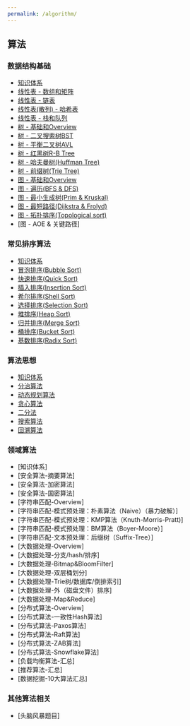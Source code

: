 ```yaml
---
permalink: /algorithm/
---
```


## 算法

### 数据结构基础

* [知识体系](/knowledge/algorithm/ds/overview/)
* [线性表 - 数组和矩阵](/knowledge/algorithm/ds/array/)
* [线性表 - 链表](/knowledge/algorithm/ds/linked/)
* [线性表(散列) - 哈希表](/knowledge/algorithm/ds/hash/)
* [线性表 - 栈和队列](/knowledge/algorithm/ds/stack&queue/)
* [树 - 基础和Overview](/knowledge/algorithm/ds/tree/)
* [树 - 二叉搜索树BST](/knowledge/algorithm/ds/bst/)
* [树 - 平衡二叉树AVL](/knowledge/algorithm/ds/avl/)
* [树 - 红黑树R-B Tree](/knowledge/algorithm/ds/r-b_tree/)
* [树 - 哈夫曼树(Huffman Tree)](/knowledge/algorithm/ds/huffman/)
* [树 - 前缀树(Trie Tree)](/knowledge/algorithm/ds/trie/)
* [图 - 基础和Overview](/knowledge/algorithm/ds/graph/)
* [图 - 遍历(BFS & DFS)](/knowledge/algorithm/ds/bfs&dfs/)
* [图 - 最小生成树(Prim & Kruskal)](/knowledge/algorithm/ds/pak/)
* [图 - 最短路径(Dijkstra & Frolyd)](/knowledge/algorithm/ds/daf/)
* [图 - 拓扑排序(Topological sort)](/knowledge/algorithm/ds/topological/)
* [图 - AOE & 关键路径]

### 常见排序算法

* [知识体系](/knowledge/algorithm/sort/overview/)
* [冒泡排序(Bubble Sort)](/knowledge/algorithm/sort/bubble/)
* [快速排序(Quick Sort)](/knowledge/algorithm/sort/quick/)
* [插入排序(Insertion Sort)](/knowledge/algorithm/sort/insertion/)
* [希尔排序(Shell Sort)](/knowledge/algorithm/sort/shell/)
* [选择排序(Selection Sort)](/knowledge/algorithm/sort/selection/)
* [堆排序(Heap Sort)](/knowledge/algorithm/sort/heap/)
* [归并排序(Merge Sort)](/knowledge/algorithm/sort/merge/)
* [桶排序(Bucket Sort)](/knowledge/algorithm/sort/bucket/)
* [基数排序(Radix Sort)](/knowledge/algorithm/sort/radix/)

### 算法思想

* [知识体系](/knowledge/algorithm/idea/overview/)
* [分治算法](/knowledge/algorithm/idea/divide/)
* [动态规划算法](/knowledge/algorithm/idea/dynamic/)
* [贪心算法](/knowledge/algorithm/idea/greedy/)
* [二分法](/knowledge/algorithm/idea/binary/)
* [搜索算法](/knowledge/algorithm/idea/search/)
* [回溯算法](/knowledge/algorithm/idea/backtracking/)

### 领域算法

* [知识体系]
* [安全算法-摘要算法]
* [安全算法-加密算法]
* [安全算法-国密算法]
* [字符串匹配-Overview]
* [字符串匹配-模式预处理：朴素算法（Naive）（暴力破解）]
* [字符串匹配-模式预处理：KMP算法（Knuth-Morris-Pratt)]
* [字符串匹配-模式预处理：BM算法（Boyer-Moore）]
* [字符串匹配-文本预处理：后缀树（Suffix-Tree）]
* [大数据处理-Overview]
* [大数据处理-分支/hash/排序]
* [大数据处理-Bitmap&BloomFilter]
* [大数据处理-双层桶划分]
* [大数据处理-Trie树/数据库/倒排索引]
* [大数据处理-外（磁盘文件）排序]
* [大数据处理-Map&Reduce]
* [分布式算法-Overview]
* [分布式算法-一致性Hash算法]
* [分布式算法-Paxos算法]
* [分布式算法-Raft算法]
* [分布式算法-ZAB算法]
* [分布式算法-Snowflake算法]
* [负载均衡算法-汇总]
* [推荐算法-汇总]
* [数据挖掘-10大算法汇总]

### 其他算法相关

* [头脑风暴题目]
